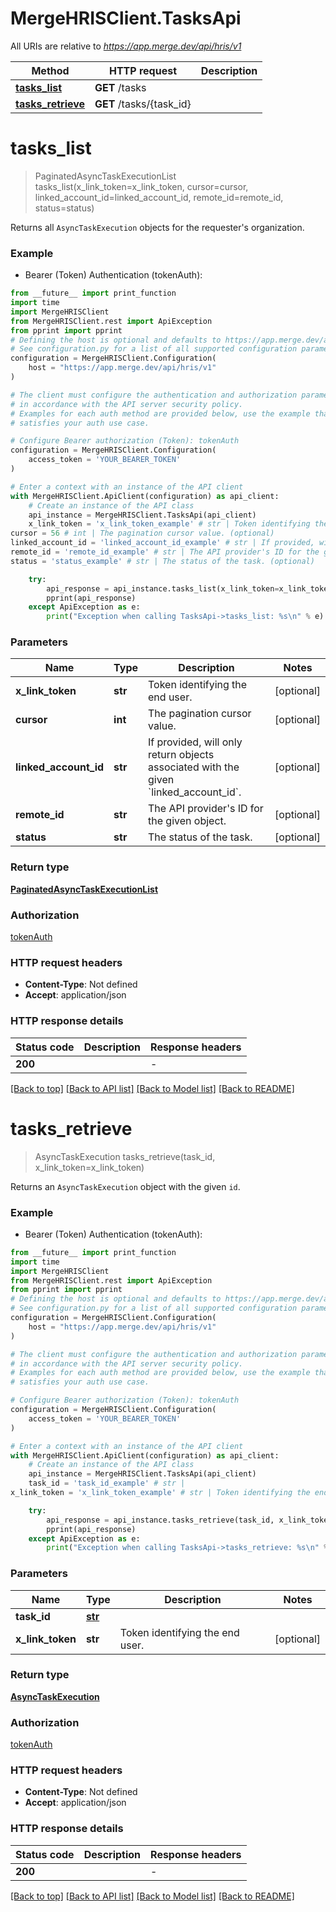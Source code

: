 # MergeHRISClient.TasksApi

All URIs are relative to *https://app.merge.dev/api/hris/v1*

Method | HTTP request | Description
------------- | ------------- | -------------
[**tasks_list**](TasksApi.md#tasks_list) | **GET** /tasks | 
[**tasks_retrieve**](TasksApi.md#tasks_retrieve) | **GET** /tasks/{task_id} | 


# **tasks_list**
> PaginatedAsyncTaskExecutionList tasks_list(x_link_token=x_link_token, cursor=cursor, linked_account_id=linked_account_id, remote_id=remote_id, status=status)



Returns all `AsyncTaskExecution` objects for the requester's organization.

### Example

* Bearer (Token) Authentication (tokenAuth):
```python
from __future__ import print_function
import time
import MergeHRISClient
from MergeHRISClient.rest import ApiException
from pprint import pprint
# Defining the host is optional and defaults to https://app.merge.dev/api/hris/v1
# See configuration.py for a list of all supported configuration parameters.
configuration = MergeHRISClient.Configuration(
    host = "https://app.merge.dev/api/hris/v1"
)

# The client must configure the authentication and authorization parameters
# in accordance with the API server security policy.
# Examples for each auth method are provided below, use the example that
# satisfies your auth use case.

# Configure Bearer authorization (Token): tokenAuth
configuration = MergeHRISClient.Configuration(
    access_token = 'YOUR_BEARER_TOKEN'
)

# Enter a context with an instance of the API client
with MergeHRISClient.ApiClient(configuration) as api_client:
    # Create an instance of the API class
    api_instance = MergeHRISClient.TasksApi(api_client)
    x_link_token = 'x_link_token_example' # str | Token identifying the end user. (optional)
cursor = 56 # int | The pagination cursor value. (optional)
linked_account_id = 'linked_account_id_example' # str | If provided, will only return objects associated with the given `linked_account_id`. (optional)
remote_id = 'remote_id_example' # str | The API provider's ID for the given object. (optional)
status = 'status_example' # str | The status of the task. (optional)

    try:
        api_response = api_instance.tasks_list(x_link_token=x_link_token, cursor=cursor, linked_account_id=linked_account_id, remote_id=remote_id, status=status)
        pprint(api_response)
    except ApiException as e:
        print("Exception when calling TasksApi->tasks_list: %s\n" % e)
```

### Parameters

Name | Type | Description  | Notes
------------- | ------------- | ------------- | -------------
 **x_link_token** | **str**| Token identifying the end user. | [optional] 
 **cursor** | **int**| The pagination cursor value. | [optional] 
 **linked_account_id** | **str**| If provided, will only return objects associated with the given &#x60;linked_account_id&#x60;. | [optional] 
 **remote_id** | **str**| The API provider&#39;s ID for the given object. | [optional] 
 **status** | **str**| The status of the task. | [optional] 

### Return type

[**PaginatedAsyncTaskExecutionList**](PaginatedAsyncTaskExecutionList.md)

### Authorization

[tokenAuth](../README.md#tokenAuth)

### HTTP request headers

 - **Content-Type**: Not defined
 - **Accept**: application/json

### HTTP response details
| Status code | Description | Response headers |
|-------------|-------------|------------------|
**200** |  |  -  |

[[Back to top]](#) [[Back to API list]](../README.md#documentation-for-api-endpoints) [[Back to Model list]](../README.md#documentation-for-models) [[Back to README]](../README.md)

# **tasks_retrieve**
> AsyncTaskExecution tasks_retrieve(task_id, x_link_token=x_link_token)



Returns an `AsyncTaskExecution` object with the given `id`.

### Example

* Bearer (Token) Authentication (tokenAuth):
```python
from __future__ import print_function
import time
import MergeHRISClient
from MergeHRISClient.rest import ApiException
from pprint import pprint
# Defining the host is optional and defaults to https://app.merge.dev/api/hris/v1
# See configuration.py for a list of all supported configuration parameters.
configuration = MergeHRISClient.Configuration(
    host = "https://app.merge.dev/api/hris/v1"
)

# The client must configure the authentication and authorization parameters
# in accordance with the API server security policy.
# Examples for each auth method are provided below, use the example that
# satisfies your auth use case.

# Configure Bearer authorization (Token): tokenAuth
configuration = MergeHRISClient.Configuration(
    access_token = 'YOUR_BEARER_TOKEN'
)

# Enter a context with an instance of the API client
with MergeHRISClient.ApiClient(configuration) as api_client:
    # Create an instance of the API class
    api_instance = MergeHRISClient.TasksApi(api_client)
    task_id = 'task_id_example' # str | 
x_link_token = 'x_link_token_example' # str | Token identifying the end user. (optional)

    try:
        api_response = api_instance.tasks_retrieve(task_id, x_link_token=x_link_token)
        pprint(api_response)
    except ApiException as e:
        print("Exception when calling TasksApi->tasks_retrieve: %s\n" % e)
```

### Parameters

Name | Type | Description  | Notes
------------- | ------------- | ------------- | -------------
 **task_id** | [**str**](.md)|  | 
 **x_link_token** | **str**| Token identifying the end user. | [optional] 

### Return type

[**AsyncTaskExecution**](AsyncTaskExecution.md)

### Authorization

[tokenAuth](../README.md#tokenAuth)

### HTTP request headers

 - **Content-Type**: Not defined
 - **Accept**: application/json

### HTTP response details
| Status code | Description | Response headers |
|-------------|-------------|------------------|
**200** |  |  -  |

[[Back to top]](#) [[Back to API list]](../README.md#documentation-for-api-endpoints) [[Back to Model list]](../README.md#documentation-for-models) [[Back to README]](../README.md)

